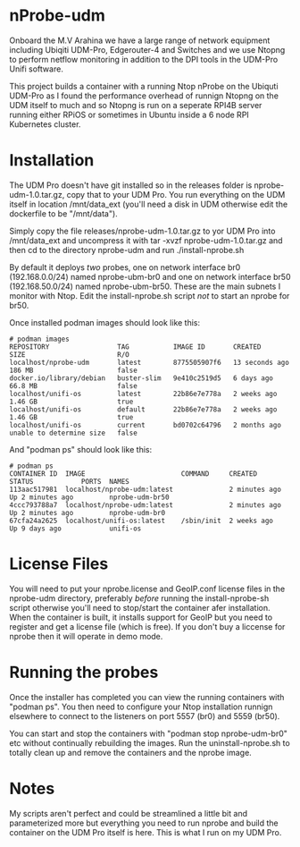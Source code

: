 # nProbe-udm

Onboard the M.V Arahina we have a large range of network equipment including Ubiqiti UDM-Pro, Edgerouter-4 and Switches and we use Ntopng to perform netflow monitoring in addition to the DPI tools in the UDM-Pro Unifi software. 

This project builds a container with a running Ntop nProbe on the Ubiquti UDM-Pro as I found the performance overhead of runnign Ntopng on the UDM itself to much and so Ntopng is run on a seperate RPI4B server running either RPiOS or sometimes in Ubuntu inside a 6 node RPI Kubernetes cluster.  

# Installation
The UDM Pro doesn't have git installed so in the releases folder is nprobe-udm-1.0.tar.gz, copy that to your UDM Pro.  You run everything on the UDM itself in location /mnt/data_ext (you'll need a disk in UDM otherwise edit the dockerfile to be "/mnt/data").  

Simply copy the file releases/nprobe-udm-1.0.tar.gz to yor UDM Pro into /mnt/data_ext and uncompress it with tar -xvzf nprobe-udm-1.0.tar.gz and then cd to the directory nprobe-udm and run ./install-nprobe.sh

By default it deploys *two* probes, one on network interface br0 (192.168.0.0/24) named nprobe-ubm-br0 and one on network interface br50 (192.168.50.0/24) named nprobe-ubm-br50.  These are the main subnets I monitor with Ntop.  Edit the install-nprobe.sh script *not* to start an nprobe for br50.

Once installed podman images should look like this:

```
# podman images
REPOSITORY                 TAG           IMAGE ID       CREATED          SIZE                       R/O
localhost/nprobe-udm       latest        8775505907f6   13 seconds ago   186 MB                     false
docker.io/library/debian   buster-slim   9e410c2519d5   6 days ago       66.8 MB                    false
localhost/unifi-os         latest        22b86e7e778a   2 weeks ago      1.46 GB                    true
localhost/unifi-os         default       22b86e7e778a   2 weeks ago      1.46 GB                    true
localhost/unifi-os         current       bd0702c64796   2 months ago     unable to determine size   false
```
And "podman ps" should look like this:
```
# podman ps
CONTAINER ID  IMAGE                        COMMAND     CREATED        STATUS            PORTS  NAMES
113aac517981  localhost/nprobe-udm:latest              2 minutes ago  Up 2 minutes ago         nprobe-udm-br50
4ccc793788a7  localhost/nprobe-udm:latest              2 minutes ago  Up 2 minutes ago         nprobe-udm-br0
67cfa24a2625  localhost/unifi-os:latest    /sbin/init  2 weeks ago    Up 9 days ago            unifi-os
```
# License Files
You will need to put your nprobe.license and GeoIP.conf license files in the nprobe-udm directory, preferably *before* running the install-nprobe-sh script otherwise you'll need to stop/start the container afer installation.  When the container is built, it installs support for GeoIP but you need to register and get a license file (which is free).  If you don't buy a liccense for nprobe then it will operate in demo mode.

# Running the probes
Once the installer has completed you can view the running containers with "podman ps".  You then need to configure your Ntop installation runnign elsewhere to connect to the listeners on port 5557 (br0) and 5559 (br50). 

You can start and stop the containers with "podman stop nprobe-udm-br0" etc without continually rebuilding the images.  Run the uninstall-nprobe.sh to totally clean up and remove the containers and the nprobe image.

# Notes
My scripts aren't perfect and could be streamlined a little bit and parameterized more but everything you need to run nprobe and build the container on the UDM Pro itself is here.  This is what I run on my UDM Pro. 

